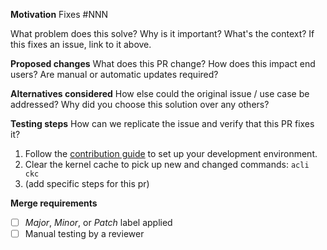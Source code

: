 **Motivation**
Fixes #NNN

What problem does this solve? Why is it important? What's the context? If this fixes an issue, link to it above. 

**Proposed changes**
What does this PR change? How does this impact end users? Are manual or automatic updates required?

**Alternatives considered**
How else could the original issue / use case be addressed? Why did you choose this solution over any others?

**Testing steps**
How can we replicate the issue and verify that this PR fixes it?

1. Follow the [contribution guide](https://github.com/acquia/cli/blob/master/CONTRIBUTING.md#building-and-testing) to set up your development environment.
2. Clear the kernel cache to pick up new and changed commands: `acli ckc`
3. (add specific steps for this pr)

**Merge requirements**
- [ ] _Major_, _Minor_, or _Patch_ label applied
- [ ] Manual testing by a reviewer
